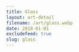 ```yaml
---
title: Glass
layout: art-detail
filename: /art/glass.webp
date: 2018-01-01
excludefeed: true
slug: glass
---
```

